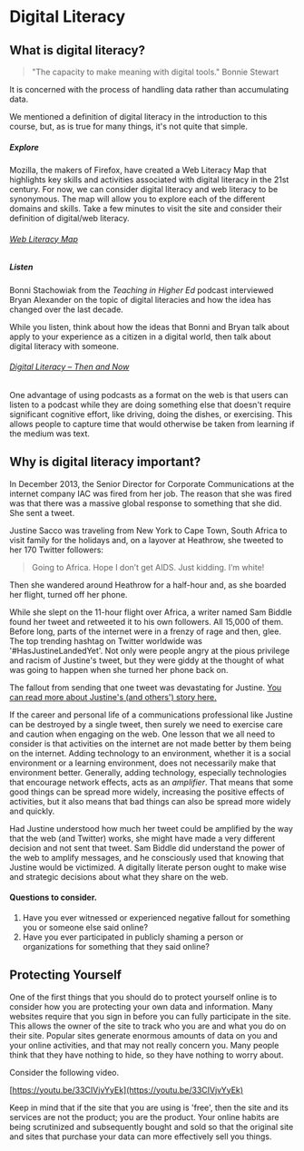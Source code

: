 # Digital Literacy

## What is digital literacy?

> "The capacity to make meaning with digital tools." Bonnie Stewart

It is concerned with the process of handling data rather than accumulating data.

We mentioned a definition of digital literacy in the introduction to this course, but, as is true for many things, it's not quite that simple.

##### Explore

Mozilla, the makers of Firefox, have created a Web Literacy Map that highlights key skills and activities associated with digital literacy in the 21st century. For now, we can consider digital literacy and web literacy to be synonymous. The map will allow you to explore each of the different domains and skills. Take a few minutes to visit the site and consider their definition of digital/web literacy.

###### [Web Literacy Map](https://learning.mozilla.org/en-US/web-literacy/)

##### Listen

Bonni Stachowiak from the _Teaching in Higher Ed_ podcast interviewed Bryan Alexander on the topic of digital literacies and how the idea has changed over the last decade.

While you listen, think about how the ideas that Bonni and Bryan talk about apply to your experience as a citizen in a digital world, then talk about digital literacy with someone.

###### [Digital Literacy – Then and Now](http://teachinginhighered.com/podcast/digital-literacy-now/)

One advantage of using podcasts as a format on the web is that users can listen to a podcast while they are doing something else that doesn't require significant cognitive effort, like driving, doing the dishes, or exercising. This allows people to capture time that would otherwise be taken from learning if the medium was text.

## Why is digital literacy important?

In December 2013, the Senior Director for Corporate Communications at the internet company IAC was fired from her job. The reason that she was fired was that there was a massive global response to something that she did. She sent a tweet.

Justine Sacco was traveling from New York to Cape Town, South Africa to visit family for the holidays and, on a layover at Heathrow, she tweeted to her 170 Twitter followers:

> Going to Africa. Hope I don’t get AIDS. Just kidding. I’m white!

Then she wandered around Heathrow for a half-hour and, as she boarded her flight, turned off her phone.

While she slept on the 11-hour flight over Africa, a writer named Sam Biddle found her tweet and retweeted it to his own followers. All 15,000 of them. Before long, parts of the internet were in a frenzy of rage and then, glee. The top trending hashtag on Twitter worldwide was '\#HasJustineLandedYet'. Not only were people angry at the pious privilege and racism of Justine's tweet, but they were giddy at the thought of what was going to happen when she turned her phone back on.

The fallout from sending that one tweet was devastating for Justine. [You can read more about Justine's \(and others'\) story here.](https://www.nytimes.com/2015/02/15/magazine/how-one-stupid-tweet-ruined-justine-saccos-life.html)

If the career and personal life of a communications professional like Justine can be destroyed by a single tweet, then surely we need to exercise care and caution when engaging on the web. One lesson that we all need to consider is that activities on the internet are not made better by them being on the internet. Adding technology to an environment, whether it is a social environment or a learning environment, does not necessarily make that environment better. Generally, adding technology, especially technologies that encourage network effects, acts as an _amplifier_. That means that some good things can be spread more widely, increasing the positive effects of activities, but it also means that bad things can also be spread more widely and quickly.

Had Justine understood how much her tweet could be amplified by the way that the web \(and Twitter\) works, she might have made a very different decision and not sent that tweet. Sam Biddle did understand the power of the web to amplify messages, and he consciously used that knowing that Justine would be victimized. A digitally literate person ought to make wise and strategic decisions about what they share on the web.

#### Questions to consider.

1. Have you ever witnessed or experienced negative fallout for something you or someone else said online?
2. Have you ever participated in publicly shaming a person or organizations for something that they said online?

## Protecting Yourself

One of the first things that you should do to protect yourself online is to consider how you are protecting your own data and information. Many websites require that you sign in before you can fully participate in the site. This allows the owner of the site to track who you are and what you do on their site. Popular sites generate enormous amounts of data on you and your online activities, and that may not really concern you. Many people think that they have nothing to hide, so they have nothing to worry about.

Consider the following video.

[https://youtu.be/33CIVjvYyEk](https://youtu.be/33CIVjvYyEk)

Keep in mind that if the site that you are using is 'free', then the site and its services are not the product; you are the product. Your online habits are being scrutinized and subsequently bought and sold so that the original site and sites that purchase your data can more effectively sell you things.

